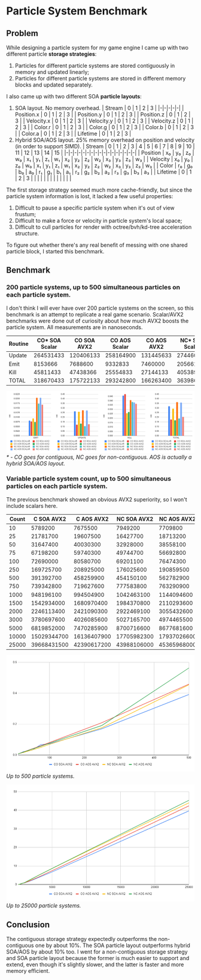 # Particle System Benchmark

## Problem

While designing a particle system for my game engine I came up with two different particle **storage strategies**:
1) Particles for different particle systems are stored contiguously in memory and updated linearly;
2) Particles for different particle systems are stored in different memory blocks and updated separately.

I also came up with two different SOA **particle layouts**:
1) SOA layout. No memory overhead.
   | Stream | 0 | 1 | 2 | 3 |
   |-|-|-|-|-|
   | Position.x | 0 | 1 | 2 | 3 |
   | Position.y | 0 | 1 | 2 | 3 |
   | Position.z | 0 | 1 | 2 | 3 |
   | Velocity.x | 0 | 1 | 2 | 3 |
   | Velocity.y | 0 | 1 | 2 | 3 |
   | Velocity.z | 0 | 1 | 2 | 3 |
   | Color.r | 0 | 1 | 2 | 3 |
   | Color.g | 0 | 1 | 2 | 3 |
   | Color.b | 0 | 1 | 2 | 3 |
   | Color.a | 0 | 1 | 2 | 3 |
   | Lifetime | 0 | 1 | 2 | 3 |
2) Hybrid SOA/AOS layout. 25% memory overhead on position and velocity (in order to support SIMD).
   | Stream | 0 | 1 | 2 | 3 | 4 | 5 | 6 | 7 | 8 | 9 | 10 | 11 | 12 | 13 | 14 | 15 |
   |-|-|-|-|-|-|-|-|-|-|-|-|-|-|-|-|-|
   | Position | x₀ | y₀ | z₀ | w₀ | x₁ | y₁ | z₁ | w₁ | x₂ | y₂ | z₂ | w₂ | x₃ | y₃ | z₃ | w₃ |
   | Velocity | x₀ | y₀ | z₀ | w₀ | x₁ | y₁ | z₁ | w₁ | x₂ | y₂ | z₂ | w₂ | x₃ | y₃ | z₃ | w₃ |
   | Color | r₀ | g₀ | b₀ | a₀ | r₁ | g₁ | b₁ | a₁ | r₂ | g₂ | b₂ | a₂ | r₃ | g₃ | b₃ | a₃ |
   | Lifetime | 0 | 1 | 2 | 3 | | | | | | |  |  |  |  |  |  |

The first storage strategy seemed much more cache-friendly, but since the particle system information is lost, it lacked a few useful properties:
1) Difficult to pause a specific particle system when it's out of view frustum;
2) Difficult to make a force or velocity in particle system's local space;
3) Difficult to cull particles for render with octree/bvh/kd-tree acceleration structure.

To figure out whether there's any real benefit of messing with one shared particle block, I started this benchmark.

## Benchmark

### 200 particle systems, up to 500 simultaneous particles on each particle system.

I don't think I will ever have over 200 particle systems on the screen, so this benchmark is an attempt to replicate a real game scenario.
Scalar/AVX2 benchmarks were done out of curiosity about how much AVX2 boosts the particle system.
All measurements are in nanoseconds.

| Routine | CO* SOA Scalar | CO SOA AVX2 | CO AOS Scalar | CO AOS AVX2 | NC* SOA Scalar | NC SOA AVX2 | NC AOS Scalar | NC AOS AVX2 |
|-|-|-|-|-|-|-|-|-|
| Update | 264531433 | 120406133 | 258164900 | 131445633 | 274460900 | 103556466 | 272462066 | 124984866 |
| Emit | 8153666 | 7688600 | 9332833 | 7460000 | 20566100 | 17359066 | 20542666 | 16783933 |
| Kill | 45811433 | 47438366 | 25554833 | 27144133 | 40538966 | 38558833 | 37910833 | 36486466 |
| TOTAL | 318670433 | 175722133 | 293242800 | 166263400 | 363986233 | 185967166 | 358752466 | 205320066 |

![](pictures/routines.png)
*\* - CO goes for contiguous, NC goes for non-contiguous. AOS is actually a hybrid SOA/AOS layout.*

### Variable particle system count, up to 500 simultaneous particles on each particle system.

The previous benchmark showed an obvious AVX2 superiority, so I won't include scalars here.

| Count | C SOA AVX2 | C AOS AVX2 | NC SOA AVX2 | NC AOS AVX2 |
|-|-|-|-|-|
| 10 | 5789200 | 7675500 | 7949200 | 7709800 |
| 25 | 21781700 | 19607500 | 16427700 | 18713200 |
| 50 | 31647400 | 40030300 | 32928000 | 38558100 |
| 75 | 67198200 | 59740300 | 49744700 | 56692800 |
| 100 | 72690000 | 80580700 | 69201100 | 76474300 |
| 250 | 169725700 | 208925000 | 176025600 | 190859500 |
| 500 | 391392700 | 458259900 | 454150100 | 562782900 |
| 750 | 739342800 | 719627600 | 777583800 | 763290900 |
| 1000 | 948196100 | 994504900 | 1042463100 | 1144094600 |
| 1500 | 1542934000 | 1680970400 | 1984370800 | 2110293600 |
| 2000 | 2246113400 | 2421090300 | 2922469100 | 3055432600 |
| 3000 | 3780697600 | 4026085600 | 5027165700 | 4974465500 |
| 5000 | 6819852000 | 7470285900 | 8700716600 | 8677681600 |
| 10000 | 15029344700 | 16136407900 | 17705982300 | 17937026600 |
| 25000 | 39668431500 | 42390617200 | 43988106000 | 45365968000 |

![](pictures/variable500.png)
*Up to 500 particle systems.*

![](pictures/variable25000.png)
*Up to 25000 particle systems.*

## Conclusion

The contiguous storage strategy expectedly outperforms the non-contiguous one by about 10%. The SOA particle layout outperforms hybrid SOA/AOS by about 10% too. I went for a non-contiguous storage strategy and SOA particle layout because the former is much easier to support and extend, even though it's slightly slower, and the latter is faster and more memory efficient.
